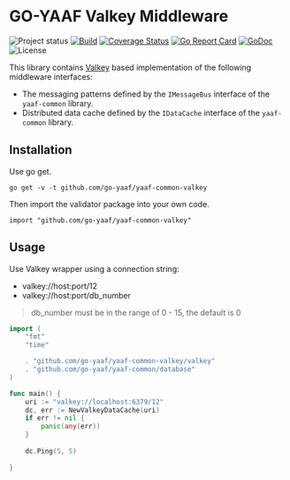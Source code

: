 GO-YAAF Valkey Middleware
=================
![Project status](https://img.shields.io/badge/version-1.2-green.svg)
[![Build](https://github.com/go-yaaf/yaaf-common-valkey/actions/workflows/build.yml/badge.svg)](https://github.com/go-yaaf/yaaf-common-valkey/actions/workflows/build.yml)
[![Coverage Status](https://coveralls.io/repos/go-yaaf/yaaf-common-valkey/badge.svg?branch=main&service=github)](https://coveralls.io/github/go-yaaf/yaaf-common-valkey?branch=main)
[![Go Report Card](https://goreportcard.com/badge/github.com/go-yaaf/yaaf-common-valkey)](https://goreportcard.com/report/github.com/go-yaaf/yaaf-common-valkey)
[![GoDoc](https://godoc.org/github.com/go-yaaf/yaaf-common-valkey?status.svg)](https://pkg.go.dev/github.com/go-yaaf/yaaf-common-valkey)
![License](https://img.shields.io/dub/l/vibe-d.svg)


This library contains [Valkey](https://valkey.io) based implementation of the following middleware interfaces:
- The messaging patterns defined by the `IMessageBus` interface of the `yaaf-common` library.
- Distributed data cache defined by the `IDataCache` interface of the `yaaf-common` library.

Installation
------------

Use go get.

	go get -v -t github.com/go-yaaf/yaaf-common-valkey

Then import the validator package into your own code.

	import "github.com/go-yaaf/yaaf-common-valkey"


Usage
------------
Use Valkey wrapper using a connection string: 
* valkey://host:port/12
* valkey://host:port/db_number

> db_number must be in the range of 0 - 15, the default is 0
```go
import (
    "fmt"
    "time"

    . "github.com/go-yaaf/yaaf-common-valkey/valkey"
    . "github.com/go-yaaf/yaaf-common/database"
)

func main() {
    uri := "valkey://localhost:6379/12"
    dc, err := NewValkeyDataCache(uri)
    if err != nil {
        panic(any(err))
    }
	
	dc.Ping(5, 5)
	
}
```